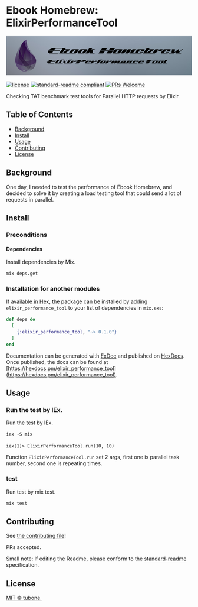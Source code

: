 # Ebook Homebrew: ElixirPerformanceTool

![logo](./elixir_perfomance_logo.png)

[![license](https://img.shields.io/github/license/tubone24/elixir_performance_tool.svg)](LICENSE)
[![standard-readme compliant](https://img.shields.io/badge/readme%20style-standard-brightgreen.svg?style=flat-square)](https://github.com/RichardLitt/standard-readme)
[![PRs Welcome](https://img.shields.io/badge/PRs-welcome-brightgreen.svg?style=flat-square)](http://makeapullrequest.com)

Checking TAT benchmark test tools for Parallel HTTP requests by Elixir.

## Table of Contents

- [Background](#background)
- [Install](#install)
- [Usage](#usage)
- [Contributing](#contributing)
- [License](#license)

## Background

One day, I needed to test the performance of Ebook Homebrew, and decided to solve it by creating a load testing tool that could send a lot of requests in parallel.

## Install

### Preconditions

#### Dependencies

Install dependencies by Mix.

```bash
mix deps.get
```

### Installation for another modules

If [available in Hex](https://hex.pm/docs/publish), the package can be installed
by adding `elixir_performance_tool` to your list of dependencies in `mix.exs`:

```elixir
def deps do
  [
    {:elixir_performance_tool, "~> 0.1.0"}
  ]
end
```

Documentation can be generated with [ExDoc](https://github.com/elixir-lang/ex_doc)
and published on [HexDocs](https://hexdocs.pm). Once published, the docs can
be found at [https://hexdocs.pm/elixir_performance_tool](https://hexdocs.pm/elixir_performance_tool).

## Usage

### Run the test by IEx.

Run the test by IEx.

```
iex -S mix

iex(1)> ElixirPerformanceTool.run(10, 10)
```

Function `ElixirPerformanceTool.run` set 2 args, first one is parallel task number, second one is repeating times.

### test

Run test by mix test.

```bash
mix test
```

## Contributing

See [the contributing file](CONTRIBUTING.md)!

PRs accepted.

Small note: If editing the Readme, please conform to the [standard-readme](https://github.com/RichardLitt/standard-readme) specification.

## License

[MIT © tubone.](LICENSE)
